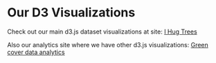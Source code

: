 #   Our D3 Visualizations

Check out our main d3.js dataset visualizations at site: [I Hug Trees](https://ihugtrees.org/data-analytics/co2-emissions-by-country.html)

<div id="chart"></div>

<script src="https://d3js.org/d3.v7.min.js"></script>
<script>
const data = [25, 40, 30, 55, 20, 60, 45];
const width = 600, height = 300;

const svg = d3.select("#chart")
  .append("svg")
  .attr("width", width)
  .attr("height", height);

const x = d3.scaleBand().domain(data.map((d,i)=>i)).range([0,width]).padding(0.2);
const y = d3.scaleLinear().domain([0,d3.max(data)]).range([height,0]);

svg.selectAll(".bar")
  .data(data)
  .enter().append("rect")
  .attr("class","bar")
  .attr("x",(d,i)=>x(i))
  .attr("y",d=>y(d))
  .attr("width",x.bandwidth())
  .attr("height",d=>height-y(d))
  .attr("fill","#336699");

svg.append("g").attr("transform",`translate(0,${height})`).call(d3.axisBottom(x));
svg.append("g").call(d3.axisLeft(y));
</script>
Also our analytics site where we have other d3.js visualizations: [Green cover data analytics ](https://ihugtrees.org/data-analytics.html)
